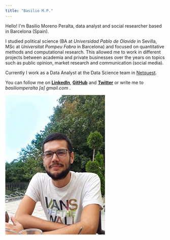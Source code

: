 ```yaml
---
title: "Basilio M.P."
---
```


Hello! I'm Basilio Moreno Peralta, data analyst and social researcher based in Barcelona (Spain).

I studied political science (BA at _Universidad Pablo de Olavide_ in Sevilla, MSc at _Universitat Pompeu Fabra_ in Barcelona) and focused on quantitative methods and computational research.
This allowed me to work in different projects between academia and private businesses over the years on topics such as public opinion, market research and communication (social media).

Currently I work as a Data Analyst at the Data Science team in [Netquest](https://www.netquest.com/en). 


You can follow me on **[LinkedIn](https://www.linkedin.com/in/basiliomp/)**, **[GitHub](https://github.com/basiliomp/)** and **[Twitter](www.witter.com/basiliomp)** or write me to _basiliomperalta [a] gmail.com_ .

![](files/picture.jpeg)
